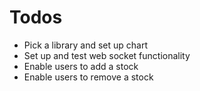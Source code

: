 # Todos

- Pick a library and set up chart
- Set up and test web socket functionality
- Enable users to add a stock
- Enable users to remove a stock
